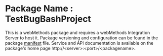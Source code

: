 # Package Name : TestBugBashProject
This is a webMethods package and requires a webMethods Integration Server to host it. Package versioning and configuration can be found in the package [manifest](./TestBugBashProject/manifest.v3) file. Service and API documentation is available on the package's home page http://&lt;server&gt;:&lt;port&gt;/&lt;packagename>.